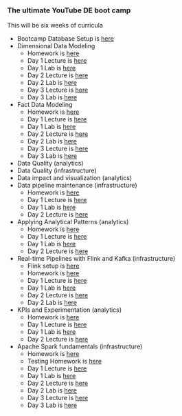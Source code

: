 ### The ultimate YouTube DE boot camp

This will be six weeks of curricula

- Bootcamp Database Setup is [here](https://www.dataexpert.io/lesson/boot-camp-database-setup-yt)
- Dimensional Data Modeling
  - Homework is [here](materials/1-dimensional-data-modeling/homework/homework.md)
  - Day 1 Lecture is [here](https://www.dataexpert.io/lesson/dimensional-data-modeling-lecture-day-1-yt)
  - Day 1 Lab is [here](https://www.dataexpert.io/lesson/dimensional-data-modeling-lab-day-1-yt)
  - Day 2 Lecture is [here](https://www.dataexpert.io/lesson/dimensional-data-modeling-day-2-lecture-yt)
  - Day 2 Lab is [here](https://www.dataexpert.io/lesson/dimensional-data-modeling-day-2-lab-yt)
  - Day 3 Lecture is [here](https://www.dataexpert.io/lesson/dimensional-data-modeling-day-3-lecture-yt)
  - Day 3 Lab is [here](https://www.dataexpert.io/lesson/dimensional-data-modeling-day-3-lab-yt)
- Fact Data Modeling
  - Homework is [here](materials/2-fact-data-modeling/homework/homework.md)
  - Day 1 Lecture is [here](https://www.dataexpert.io/lesson/fact-data-modeling-day-1-lecture-yt)
  - Day 1 Lab is [here](https://www.dataexpert.io/lesson/fact-data-modeling-day-1-lab-yt)
  - Day 2 Lecture is [here](https://www.dataexpert.io/lesson/fact-data-modeling-day-2-lecture-yt)
  - Day 2 Lab is [here](https://www.dataexpert.io/lesson/fact-data-modeling-day-2-lab-yt)
  - Day 3 Lecture is [here](https://www.dataexpert.io/lesson/fact-data-modeling-day-3-lecture-yt)
  - Day 3 Lab is [here](https://www.dataexpert.io/lesson/fact-data-modeling-day-3-lab-yt)
- Data Quality (analytics)
- Data Quality (infrastructure)
- Data impact and visualization (analytics)
- Data pipeline maintenance (infrastructure)
  - Homework is [here](materials/6-data-pipeline-maintenance/homework/homework.md)
  - Day 1 Lecture is [here](https://www.dataexpert.io/lesson/data-pipeline-maintenance-day-1-lecture-yt)
  - Day 1 Lab is [here](https://www.dataexpert.io/lesson/data-pipeline-maintenance-day-1-lab-yt)
  - Day 2 Lecture is [here](https://www.dataexpert.io/lesson/data-pipeline-maintenance-day-2-lecture-yt)
- Applying Analytical Patterns (analytics)
  - Homework is [here](materials/4-applying-analytical-patterns/homework/homework.md)
  - Day 1 Lecture is [here](https://www.dataexpert.io/lesson/data-quality-patterns-day-1-lecture-yt)
  - Day 1 Lab is [here](https://www.dataexpert.io/lesson/data-quality-patterns-day-1-lab-yt)
  - Day 2 Lecture is [here](https://www.dataexpert.io/lesson/data-quality-patterns-day-2-lecture-yt)
- Real-time Pipelines with Flink and Kafka (infrastructure)
  - Flink setup is [here](https://www.dataexpert.io/lesson/flink-lab-setup-yt)
  - Homework is [here](materials/4-apache-flink-training/homework/homework.md)
  - Day 1 Lecture is [here](https://www.dataexpert.io/lesson/streaming-pipelines-day-1-lecture-yt)
  - Day 1 Lab is [here](https://www.dataexpert.io/lesson/streaming-pipelines-day-1-lab-yt)
  - Day 2 Lecture is [here](https://www.dataexpert.io/lesson/streaming-pipelines-day-2-lecture-yt)
  - Day 2 Lab is [here](https://www.dataexpert.io/lesson/streaming-pipelines-day-2-lab-yt)
- KPIs and Experimentation (analytics)
  - Homework is [here](materials/5-kpis-and-experimentation/homework/homework.md)
  - Day 1 Lecture is [here](https://www.dataexpert.io/lesson/kpis-and-experimentation-day-1-lecture-yt)
  - Day 1 Lab is [here](https://www.dataexpert.io/lesson/kpis-and-experimentation-day-1-lab-yt)
  - Day 2 Lecture is [here](https://www.dataexpert.io/lesson/kpis-and-experimentation-day-2-lecture-yt)
- Apache Spark fundamentals (infrastructure)
  - Homework is [here](materials/3-spark-fundamentals/homework/homework.md)
  - Testing Homework is [here](materials/3-spark-fundamentals/homework/homework_testing.md)
  - Day 1 Lecture is [here](https://www.dataexpert.io/lesson/apache-spark-day-1-lecture-yt)
  - Day 1 Lab is [here](https://www.dataexpert.io/lesson/apache-spark-day-1-lab-yt)
  - Day 2 Lecture is [here](https://www.dataexpert.io/lesson/apache-spark-day-2-lecture-yt)
  - Day 2 Lab is [here](https://www.dataexpert.io/lesson/apache-spark-day-2-lab-yt)
  - Day 3 Lecture is [here](https://www.dataexpert.io/lesson/apache-spark-day-3-lecture-yt)
  - Day 3 Lab is [here](https://www.dataexpert.io/lesson/apache-spark-day-3-lab-yt)
